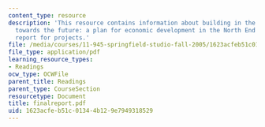 ```yaml
---
content_type: resource
description: 'This resource contains information about building in the present, growing
  towards the future: a plan for economic development in the North End as a final
  report for projects.'
file: /media/courses/11-945-springfield-studio-fall-2005/1623acfeb51c01344b129e7949318529_finalreport.pdf
file_type: application/pdf
learning_resource_types:
- Readings
ocw_type: OCWFile
parent_title: Readings
parent_type: CourseSection
resourcetype: Document
title: finalreport.pdf
uid: 1623acfe-b51c-0134-4b12-9e7949318529
---
```

